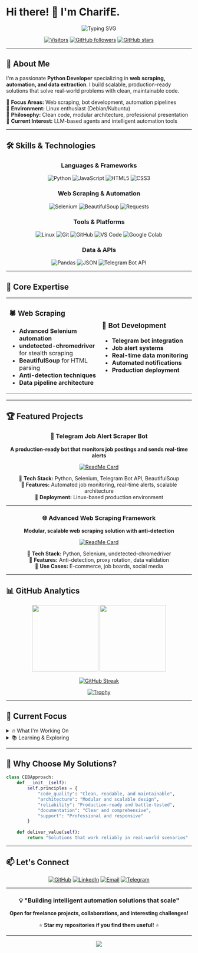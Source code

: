 # Hi there! 👋 I'm CharifE.

<div align="center">
  <img src="https://readme-typing-svg.herokuapp.com?font=Fira+Code&weight=600&size=28&duration=4000&pause=1000&color=2F81F7&center=true&vCenter=true&random=false&width=600&lines=Python+Developer+%F0%9F%90%8D;Web+Scraping+Expert+%F0%9F%95%B7%EF%B8%8F;Automation+Specialist+%F0%9F%A4%96;Open+Source+Enthusiast+%E2%9C%A8" alt="Typing SVG" />
</div>

<div align="center">
  
[![Visitors](https://api.visitorbadge.io/api/visitors?path=C-EB%2FC-EB&label=Profile%20Views&countColor=%232ccce4&style=flat)](https://visitorbadge.io/status?path=C-EB%2FC-EB)
[![GitHub followers](https://img.shields.io/github/followers/C-EB?label=Followers&style=social)](https://github.com/C-EB?tab=followers)
[![GitHub stars](https://img.shields.io/github/stars/C-EB?label=Stars&style=social)](https://github.com/C-EB?tab=repositories)

</div>

---

## 🚀 About Me

I'm a passionate **Python Developer** specializing in **web scraping, automation, and data extraction**. I build scalable, production-ready solutions that solve real-world problems with clean, maintainable code.

🔹 **Focus Areas:** Web scraping, bot development, automation pipelines  
🔹 **Environment:** Linux enthusiast (Debian/Kubuntu)  
🔹 **Philosophy:** Clean code, modular architecture, professional presentation  
🔹 **Current Interest:** LLM-based agents and intelligent automation tools

---

## 🛠️ Skills & Technologies

<div align="center">

### Languages & Frameworks
![Python](https://img.shields.io/badge/Python-3776AB?style=for-the-badge&logo=python&logoColor=white)
![JavaScript](https://img.shields.io/badge/JavaScript-F7DF1E?style=for-the-badge&logo=javascript&logoColor=black)
![HTML5](https://img.shields.io/badge/HTML5-E34F26?style=for-the-badge&logo=html5&logoColor=white)
![CSS3](https://img.shields.io/badge/CSS3-1572B6?style=for-the-badge&logo=css3&logoColor=white)

### Web Scraping & Automation
![Selenium](https://img.shields.io/badge/Selenium-43B02A?style=for-the-badge&logo=selenium&logoColor=white)
![BeautifulSoup](https://img.shields.io/badge/BeautifulSoup-306998?style=for-the-badge&logo=python&logoColor=white)
![Requests](https://img.shields.io/badge/Requests-FF6B6B?style=for-the-badge&logo=python&logoColor=white)

### Tools & Platforms
![Linux](https://img.shields.io/badge/Linux-FCC624?style=for-the-badge&logo=linux&logoColor=black)
![Git](https://img.shields.io/badge/Git-F05032?style=for-the-badge&logo=git&logoColor=white)
![GitHub](https://img.shields.io/badge/GitHub-181717?style=for-the-badge&logo=github&logoColor=white)
![VS Code](https://img.shields.io/badge/VS%20Code-007ACC?style=for-the-badge&logo=visual-studio-code&logoColor=white)
![Google Colab](https://img.shields.io/badge/Google%20Colab-F9AB00?style=for-the-badge&logo=google-colab&logoColor=white)

### Data & APIs
![Pandas](https://img.shields.io/badge/Pandas-150458?style=for-the-badge&logo=pandas&logoColor=white)
![JSON](https://img.shields.io/badge/JSON-000000?style=for-the-badge&logo=json&logoColor=white)
![Telegram Bot API](https://img.shields.io/badge/Telegram%20Bot%20API-26A5E4?style=for-the-badge&logo=telegram&logoColor=white)

</div>

---

## 💼 Core Expertise

<table>
<tr>
<td width="50%">

### 🕷️ Web Scraping
- **Advanced Selenium automation**
- **undetected-chromedriver** for stealth scraping
- **BeautifulSoup** for HTML parsing
- **Anti-detection techniques**
- **Data pipeline architecture**

</td>
<td width="50%">

### 🤖 Bot Development
- **Telegram bot integration**
- **Job alert systems**
- **Real-time data monitoring**
- **Automated notifications**
- **Production deployment**

</td>
</tr>
</table>

---

## 🏆 Featured Projects

<div align="center">

### 🎯 Telegram Job Alert Scraper Bot
**A production-ready bot that monitors job postings and sends real-time alerts**

[![ReadMe Card](https://github-readme-stats.vercel.app/api/pin/?username=C-EB&repo=telegram-job-scraper&theme=tokyonight)](https://github.com/C-EB/telegram-job-scraper)

🔹 **Tech Stack:** Python, Selenium, Telegram Bot API, BeautifulSoup  
🔹 **Features:** Automated job monitoring, real-time alerts, scalable architecture  
🔹 **Deployment:** Linux-based production environment

---

### 🌐 Advanced Web Scraping Framework
**Modular, scalable web scraping solution with anti-detection**

[![ReadMe Card](https://github-readme-stats.vercel.app/api/pin/?username=C-EB&repo=web-scraping-framework&theme=tokyonight)](https://github.com/C-EB/web-scraping-framework)

🔹 **Tech Stack:** Python, Selenium, undetected-chromedriver  
🔹 **Features:** Anti-detection, proxy rotation, data validation  
🔹 **Use Cases:** E-commerce, job boards, social media

</div>

---

## 📊 GitHub Analytics

<div align="center">
  
<img height="180em" src="https://github-readme-stats.vercel.app/api?username=C-EB&show_icons=true&theme=tokyonight&include_all_commits=true&count_private=true"/>
<img height="180em" src="https://github-readme-stats.vercel.app/api/top-langs/?username=C-EB&layout=compact&langs_count=8&theme=tokyonight"/>

</div>

<div align="center">
  
[![GitHub Streak](https://streak-stats.demolab.com/?user=C-EB&theme=tokyonight)](https://git.io/streak-stats)

</div>

<div align="center">

[![Trophy](https://github-profile-trophy.vercel.app/?username=C-EB&theme=tokyonight&column=4&margin-w=15&margin-h=15)](https://github.com/C-EB)

</div>

---

## 🎯 Current Focus

<details>
<summary>🔥 What I'm Working On</summary>

- 🤖 **LLM-based automation agents** for intelligent data processing
- 🕸️ **Next-gen scraping tools** with enhanced anti-detection
- 📊 **Data pipeline optimization** for large-scale extraction
- 🚀 **Open-source contributions** to scraping and automation libraries

</details>

<details>
<summary>📚 Learning & Exploring</summary>

- 🧠 **Machine Learning** integration with scraping workflows
- ☁️ **Cloud deployment** strategies for scaling bots
- 🔧 **Advanced automation** patterns and architectures
- 🌐 **Modern web technologies** and scraping challenges

</details>

---

## 🌟 Why Choose My Solutions?

```python
class CEBApproach:
    def __init__(self):
        self.principles = {
            "code_quality": "Clean, readable, and maintainable",
            "architecture": "Modular and scalable design",
            "reliability": "Production-ready and battle-tested",
            "documentation": "Clear and comprehensive",
            "support": "Professional and responsive"
        }
    
    def deliver_value(self):
        return "Solutions that work reliably in real-world scenarios"
```

---

## 📫 Let's Connect

<div align="center">

[![GitHub](https://img.shields.io/badge/GitHub-181717?style=for-the-badge&logo=github&logoColor=white)](https://github.com/C-EB)
[![LinkedIn](https://img.shields.io/badge/LinkedIn-0077B5?style=for-the-badge&logo=linkedin&logoColor=white)](#)
[![Email](https://img.shields.io/badge/Email-D14836?style=for-the-badge&logo=gmail&logoColor=white)](#)
[![Telegram](https://img.shields.io/badge/Telegram-26A5E4?style=for-the-badge&logo=telegram&logoColor=white)](#)

</div>

---

<div align="center">

### 💡 "Building intelligent automation solutions that scale"

**Open for freelance projects, collaborations, and interesting challenges!**

⭐ **Star my repositories if you find them useful!** ⭐

</div>

---

<div align="center">
  <img src="https://capsule-render.vercel.app/api?type=waving&color=gradient&height=60&section=footer&width=100%"/>
</div>
